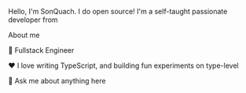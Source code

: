 Hello, I'm SonQuach. 
I do open source! I'm a self-taught passionate developer from

About me

💼 Fullstack Engineer

❤️ I love writing TypeScript, and building fun experiments on type-level

💬 Ask me about anything here
